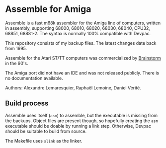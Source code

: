 # Assemble for Amiga

Assemble is a fast m68k assembler for the Amiga line of computers, written
in assembly, supporting 68000, 68010, 68020, 68030, 68040, CPU32,
68851, 68881-2. The syntax is normally 100% compatible with Devpac.

This repository consists of my backup files. The latest
changes date back from 1995.

Assemble for the Atari ST/TT computers was commercialized by [Brainstorm](http://www.brainstorm.fr/Kits/ASSEMBLEATARI.html.fr) in the 90's.

The Amiga port did not have an IDE and was not released publicly.
There is no documentation available.

Authors: Alexandre Lemaresquier, Raphaël Lemoine, Daniel Vérité.

## Build process

Assemble uses itself (`asm`) to assemble, but the executable is
missing from the backups. Object files are present though, so hopefully
creating the `asm` executable should be doable by running a link step.
Otherwise, Devpac should be suitable to build from source.

The Makefile uses `slink` as the linker.
